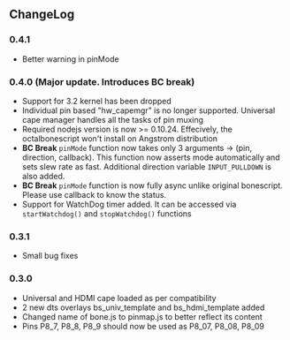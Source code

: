 ChangeLog
---------

### 0.4.1
* Better warning in pinMode

### 0.4.0 (Major update. Introduces BC break)

* Support for 3.2 kernel has been dropped
* Individual pin based "hw_capemgr" is no longer supported. Universal cape manager handles all the tasks of pin muxing
* Required nodejs version is now >= 0.10.24. Effecively, the octalbonescript won't install on Angstrom distribution
* __BC Break__ ```pinMode``` function now takes only 3 arguments -> (pin, direction, callback). This function now asserts mode automatically and sets slew rate as fast. Additional direction variable ```INPUT_PULLDOWN``` is also added. 
* __BC Break__ ```pinMode``` function is now fully async unlike original bonescript. Please use callback to know the status.
* Support for WatchDog timer added. It can be accessed via ```startWatchdog()``` and ```stopWatchdog()``` functions

### 0.3.1

* Small bug fixes

### 0.3.0

* Universal and HDMI cape loaded as per compatibility
* 2 new dts overlays bs_univ_template and bs_hdmi_template added
* Changed name of bone.js to pinmap.js to better reflect its content
* Pins P8_7, P8_8, P8_9 should now be used as P8_07, P8_08, P8_09
